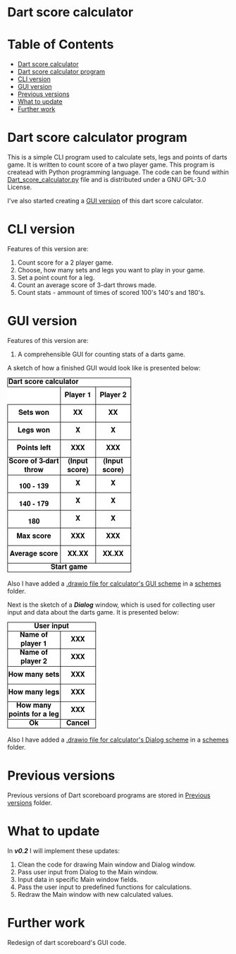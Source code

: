 # Dart score calculator

Table of Contents
=================
* [Dart score calculator](#Dart-score-calculator)
* [Dart score calculator program](Dart-score-calculator-program)
* [CLI version](#CLI_version)
* [GUI version](#GUI_version)
* [Previous versions](#Previous-versions)
* [What to update](#What-to-update)
* [Further work](#Further-work)

# Dart score calculator program

This is a simple CLI program used to calculate sets, legs and points of darts game. It is written to count score of a two player game. This program is createad with Python programming language. The code can be found within [Dart_score_calculator.py](Dart_score_calculator.py) file and is distributed under a GNU GPL-3.0 License.

I've also started creating a [GUI version](Dart_score_calculator_GUI.py) of this dart score calculator.

# CLI version

Features of this version are:

1. Count score for a 2 player game.
2. Choose, how many sets and legs you want to play in your game.
3. Set a point count for a leg.
4. Count an average score of 3-dart throws made.
5. Count stats - ammount of times of scored 100's 140's and 180's.

# GUI version

Features of this version are:

1. A comprehensible GUI for counting stats of a darts game.

A sketch of how a finished GUI would look like is presented below:

![Sketch of a dart calculator's GUI](/img/score_calculator_GUI_sketch.png)

Also I have added a [.drawio file for calculator's GUI scheme](/schemes/score_calculator_GUI_sketch.drawio) in a [schemes](/schemes/) folder.

Next is the sketch of a ***Dialog*** window, which is used for collecting user input and data about the darts game. It is presented below:

![Sketch of a dialog for user input](/img/score_calculator_Dialog_sketch.png)

Also I have added a [.drawio file for calculator's Dialog scheme](/schemes/score_calculator_Dialog_sketch.drawio) in a [schemes](/schemes/) folder.

# Previous versions

Previous versions of Dart scoreboard programs are stored in [Previous versions](/Previous_versions) folder.

# What to update

In ***v0.2*** I will implement these updates:

1. Clean the code for drawing Main window and Dialog window.
2. Pass user input from Dialog to the Main window.
3. Input data in specific Main window fields.
4. Pass the user input to predefined functions for calculations.
5. Redraw the Main window with new calculated values.

# Further work
Redesign of dart scoreboard's GUI code.
